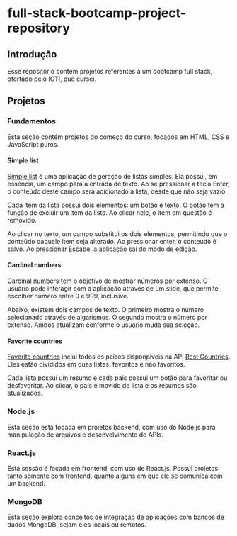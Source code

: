 # full-stack-bootcamp-project-repository

## Introdução

Esse repositório contém projetos referentes a um bootcamp full stack, ofertado pelo IGTI, que cursei.

## Projetos

### Fundamentos

Esta seção contém projetos do começo do curso, focados em HTML, CSS e JavaScript puros.

#### Simple list

[Simple list](./01-fundamentals/01-simple-list) é uma aplicação de geração de listas simples. Ela possui, em essência, um campo para a entrada de texto. Ao se pressionar a tecla Enter, o conteúdo deste campo será adicionado à lista, desde que não seja vazio.

Cada item da lista possui dois elementos: um botão e texto. O botão tem a função de excluir um item da lista. Ao clicar nele, o item em questão é removido.

Ao clicar no texto, um campo substitui os dois elementos, permitindo que o conteúdo daquele item seja alterado. Ao pressionar enter, o conteúdo é salvo. Ao pressionar Escape, a aplicação sai do modo de edição.

#### Cardinal numbers

[Cardinal numbers](./01-fundamentals/02-cardinal-numbers) tem o objetivo de mostrar números por extenso. O usuário pode interagir com a aplicação através de um slide, que permite escolher número entre 0 e 999, inclusive.

Abaixo, existem dois campos de texto. O primeiro mostra o número selecionado através de algarismos. O segundo mostra o número por extenso. Ambos atualizam conforme o usuário muda sua seleção.

#### Favorite countries

[Favorite countries](./01-fundamentals/03-favorite-countries) inclui todos os países disponpiveis na API [Rest Countries](https://restcountries.eu/). Eles estão divididos em duas listas: favoritos e não favoritos.

Cada lista possui um resumo e cada país possui um botão para favoritar ou desfavoritar. Ao clicar, o país é movido de lista e os resumos são atualizados.

### Node.js

Esta seção está focada em projetos backend, com uso do Node.js para manipulação de arquivos e desenvolvimento de APIs.

### React.js

Esta sessão é focada em frontend, com uso de React.js. Possui projetos tanto somente com frontend, quanto alguns em que ele se comunica com um backend.

### MongoDB

Esta seção explora conceitos de integração de aplicações com bancos de dados MongoDB, sejam eles locais ou remotos.
